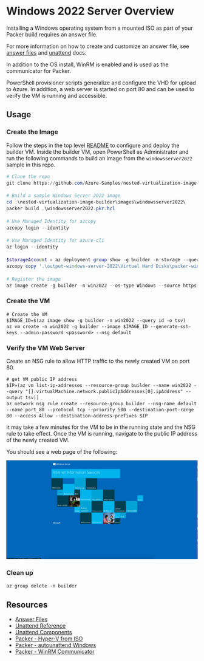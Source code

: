 # Windows 2022 Server Overview

Installing a Windows operating system from a mounted ISO as part of your Packer build requires an answer file. 

For more information on how to create and customize an answer file, see [answer files](https://docs.microsoft.com/en-us/windows-hardware/manufacture/desktop/update-windows-settings-and-scripts-create-your-own-answer-file-sxs?view=windows-11) and [unattend](https://docs.microsoft.com/en-us/windows-hardware/customize/desktop/unattend/) docs.

In addition to the OS install, WinRM is enabled and is used as the communicator for Packer.

PowerShell provisioner scripts generalize and configure the VHD for upload to Azure. In addition, a web server is started on port 80 and can be used to verify the VM is running and accessible. 

## Usage

### Create the Image

Follow the steps in the top level [README](../../README.md) to configure and deploy the builder VM. Inside the builder VM, open PowerShell as Administrator and run the following commands to build an image from the `windowsserver2022` sample in this repo.


``` powershell
# Clone the repo
git clone https://github.com/Azure-Samples/nested-virtualization-image-builder --config core.autocrlf=input

# Build a sample Windows Server 2022 image
cd .\nested-virtualization-image-builder\images\windowsserver2022\
packer build .\windowsserver2022.pkr.hcl

# Use Managed Identity for azcopy
azcopy login --identity

# Use Managed Identity for azure-cli
az login --identity

$storageAccount = az deployment group show -g builder -n storage --query 'properties.outputs.storageAccount.value' -o tsv
azcopy copy '.\output-windows-server-2022\Virtual Hard Disks\packer-win2022.vhd' "https://$storageAccount.blob.core.windows.net/images/win2022.vhd"

# Register the image
az image create -g builder -n win2022 --os-type Windows --source https://$storageAccount.blob.core.windows.net/images/win2022.vhd

```

### Create the VM

```shell
# Create the VM
$IMAGE_ID=$(az image show -g builder -n win2022 --query id -o tsv)
az vm create -n win2022 -g builder --image $IMAGE_ID --generate-ssh-keys --admin-password <password> --nsg default
```

### Verify the VM Web Server

Create an NSG rule to allow HTTP traffic to the newly created VM on port 80.

```shell
# get VM public IP address
$IP=(az vm list-ip-addresses --resource-group builder --name win2022 --query "[].virtualMachine.network.publicIpAddresses[0].ipAddress" --output tsv)]
az network nsg rule create --resource-group builder --nsg-name default --name port_80 --protocol tcp --priority 500 --destination-port-range 80 --access Allow --destination-address-prefixes $IP
```

It may take a few minutes for the VM to be in the running state and the NSG rule to take effect. Once the VM is running, navigate to the public IP address of the newly created VM.

You should see a web page of the following:

![IIS Web Page](../../docs/iis-web-page-sample.png)


### Clean up

```shell
az group delete -n builder
```


## Resources

- [Answer Files](https://docs.microsoft.com/en-us/windows-hardware/manufacture/desktop/update-windows-settings-and-scripts-create-your-own-answer-file-sxs?view=windows-11)
- [Unattend Reference](https://docs.microsoft.com/en-us/windows-hardware/customize/desktop/unattend/)
- [Unattend Components](https://docs.microsoft.com/en-us/windows-hardware/customize/desktop/unattend/components-b-unattend)
- [Packer - Hyper-V from ISO](https://www.packer.io/plugins/builders/hyperv/iso)
- [Packer - autounattend Windows](https://www.packer.io/guides/automatic-operating-system-installs/autounattend_windows)
- [Packer - WinRM Communicator](https://www.packer.io/docs/communicators/winrm)